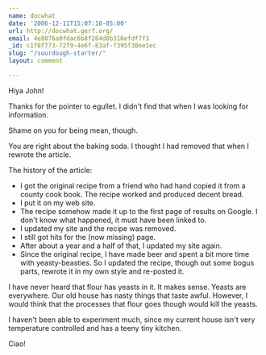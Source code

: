 ```yaml
---
name: docwhat
date: '2006-12-11T15:07:10-05:00'
url: http://docwhat.gerf.org/
email: 4e8076a0fdac6b8f284d8b316efdf7f3
_id: c1f8f773-72f9-4e6f-83af-f395f30ee1ec
slug: "/sourdough-starter/"
layout: comment

---
```


Hiya John!

Thanks for the pointer to egullet.  I didn't find that when I was
looking for information.

Shame on you for being mean, though.

You are right about the baking soda.  I thought I had removed that
when I rewrote the article.

The history of the article:

* I got the original recipe from a friend who had hand copied it from a county cook book.  The recipe worked and produced decent bread.
* I put it on my web site.
* The recipe somehow made it up to the first page of results on Google. I don't know what happened, it must have been linked to.
* I updated my site and the recipe was removed.
* I still got hits for the (now missing) page.
* After about a year and a half of that, I updated my site again.
* Since the original recipe, I have made beer and spent a bit more time with yeasty-beasties.  So I updated the recipe, though out some bogus parts, rewrote it in my own style and re-posted it.

I have never heard that flour has yeasts in it. It makes sense.
Yeasts are everywhere.  Our old house has nasty things that taste
awful.  However, I would think that the processes that flour goes
though would kill the yeasts.

I haven't been able to experiment much, since my current house isn't
very temperature controlled and has a teeny tiny kitchen.

Ciao!
